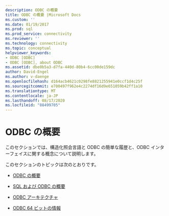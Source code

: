 ```yaml
---
description: ODBC の概要
title: ODBC の概要 |Microsoft Docs
ms.custom: ''
ms.date: 01/19/2017
ms.prod: sql
ms.prod_service: connectivity
ms.reviewer: ''
ms.technology: connectivity
ms.topic: conceptual
helpviewer_keywords:
- ODBC [ODBC]
- ODBC [ODBC], about ODBC
ms.assetid: dbe0b5a3-d7fa-440d-80b4-6cc00de159dc
author: David-Engel
ms.author: v-daenge
ms.openlocfilehash: d164acb4621c0298fe8821255941e0ccf1d4c25f
ms.sourcegitcommit: e700497f962e4c2274df16d9e651059b42ff1a10
ms.translationtype: MT
ms.contentlocale: ja-JP
ms.lasthandoff: 08/17/2020
ms.locfileid: "88499705"
---
```

# <a name="introduction-to-odbc"></a>ODBC の概要
このセクションでは、構造化照会言語と ODBC の簡単な履歴と、ODBC インターフェイスに関する概念について説明します。  
  
 このセクションのトピックは次のとおりです。  
  
-   [ODBC の概要](../../odbc/reference/odbc-overview.md)  
  
-   [SQL および ODBC の概要](../../odbc/reference/introduction-to-sql-and-odbc.md)  
  
-   [ODBC アーキテクチャ](../../odbc/reference/odbc-architecture.md)  
  
-   [ODBC 64 ビットの情報](../../odbc/reference/odbc-64-bit-information.md)
